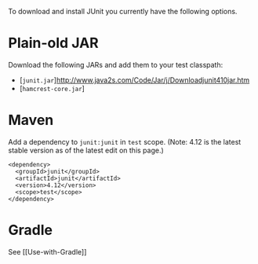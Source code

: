 To download and install JUnit you currently have the following options.
 
# Plain-old JAR

Download the following JARs and add them to your test classpath:

* [`junit.jar`]http://www.java2s.com/Code/Jar/j/Downloadjunit410jar.htm
* [`hamcrest-core.jar`]

# Maven

Add a dependency to `junit:junit` in `test` scope.  (Note: 4.12 is the latest stable version as of the latest edit on this page.)

    <dependency>
      <groupId>junit</groupId>
      <artifactId>junit</artifactId>
      <version>4.12</version>
      <scope>test</scope>
    </dependency>

# Gradle

See [[Use-with-Gradle]]